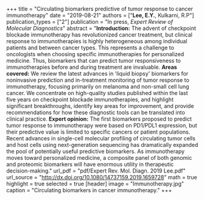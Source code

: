 +++
title = "Circulating biomarkers predictive of tumor response to cancer immunotherapy"
date = "2019-08-21"
authors = ["**Lee, E.Y.**, Kulkarni, R.P"]
publication_types = ["2"]
publication = "In press, *Expert Review of Molecular Diagnostics*"
abstract = "**Introduction:** The advent of checkpoint blockade immunotherapy has revolutionized cancer treatment, but clinical response to immunotherapies is highly heterogeneous among individual patients and between cancer types. This represents a challenge to oncologists when choosing specific immunotherapies for personalized medicine. Thus, biomarkers that can predict tumor responsiveness to immunotherapies before and during treatment are invaluable. **Areas covered:** We review the latest advances in 'liquid biopsy' biomarkers for noninvasive prediction and in-treatment monitoring of tumor response to immunotherapy, focusing primarily on melanoma and non-small cell lung cancer. We concentrate on high-quality studies published within the last five years on checkpoint blockade immunotherapies, and highlight significant breakthroughs, identify key areas for improvement, and provide recommendations for how these diagnostic tools can be translated into clinical practice. **Expert opinion:** The first biomarkers proposed to predict tumor response to immunotherapy were based on PD1/PDL1 expression, but their predictive value is limited to specific cancers or patient populations. Recent advances in single-cell molecular profiling of circulating tumor cells and host cells using next-generation sequencing has dramatically expanded the pool of potentially useful predictive biomarkers. As immunotherapy moves toward personalized medicine, a composite panel of both genomic and proteomic biomarkers will have enormous utility in therapeutic decision-making."
url_pdf = "pdf/Expert Rev. Mol. Diagn. 2019 Lee.pdf"
url_source = "http://dx.doi.org/10.1080/14737159.2019.1659728"
math = true
highlight = true
selected = true
[header]
image = "Immunotherapy.jpg"
caption = "Circulating biomarkers in cancer immunotherapy."
+++